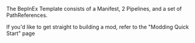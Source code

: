 
The BepInEx Template consists of a Manifest, 2 Pipelines, and a set of PathReferences.

If you'd like to get straight to building a mod, refer to the "Modding Quick Start" page